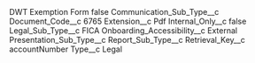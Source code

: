 <?xml version="1.0" encoding="UTF-8"?>
<CustomMetadata xmlns="http://soap.sforce.com/2006/04/metadata" xmlns:xsi="http://www.w3.org/2001/XMLSchema-instance" xmlns:xsd="http://www.w3.org/2001/XMLSchema">
    <label>DWT Exemption Form</label>
    <protected>false</protected>
    <values>
        <field>Communication_Sub_Type__c</field>
        <value xsi:nil="true"/>
    </values>
    <values>
        <field>Document_Code__c</field>
        <value xsi:type="xsd:string">6765</value>
    </values>
    <values>
        <field>Extension__c</field>
        <value xsi:type="xsd:string">Pdf</value>
    </values>
    <values>
        <field>Internal_Only__c</field>
        <value xsi:type="xsd:boolean">false</value>
    </values>
    <values>
        <field>Legal_Sub_Type__c</field>
        <value xsi:type="xsd:string">FICA</value>
    </values>
    <values>
        <field>Onboarding_Accessibility__c</field>
        <value xsi:type="xsd:string">External</value>
    </values>
    <values>
        <field>Presentation_Sub_Type__c</field>
        <value xsi:nil="true"/>
    </values>
    <values>
        <field>Report_Sub_Type__c</field>
        <value xsi:nil="true"/>
    </values>
    <values>
        <field>Retrieval_Key__c</field>
        <value xsi:type="xsd:string">accountNumber</value>
    </values>
    <values>
        <field>Type__c</field>
        <value xsi:type="xsd:string">Legal</value>
    </values>
</CustomMetadata>
